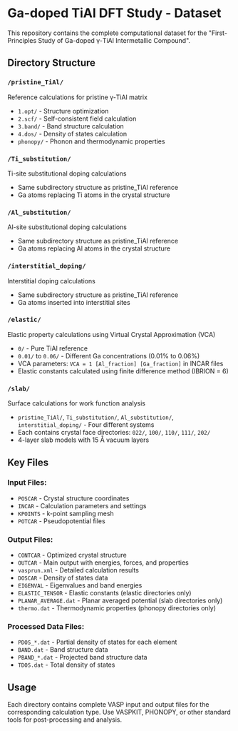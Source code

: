 # Ga-doped TiAl DFT Study - Dataset

This repository contains the complete computational dataset for the "First-Principles Study of Ga-doped γ-TiAl Intermetallic Compound".

## Directory Structure

### `/pristine_TiAl/`
Reference calculations for pristine γ-TiAl matrix
- `1.opt/` - Structure optimization
- `2.scf/` - Self-consistent field calculation 
- `3.band/` - Band structure calculation
- `4.dos/` - Density of states calculation
- `phonopy/` - Phonon and thermodynamic properties

### `/Ti_substitution/`
Ti-site substitutional doping calculations
- Same subdirectory structure as pristine_TiAl reference
- Ga atoms replacing Ti atoms in the crystal structure

### `/Al_substitution/` 
Al-site substitutional doping calculations
- Same subdirectory structure as pristine_TiAl reference
- Ga atoms replacing Al atoms in the crystal structure

### `/interstitial_doping/`
Interstitial doping calculations
- Same subdirectory structure as pristine_TiAl reference
- Ga atoms inserted into interstitial sites

### `/elastic/`
Elastic property calculations using Virtual Crystal Approximation (VCA)
- `0/` - Pure TiAl reference
- `0.01/` to `0.06/` - Different Ga concentrations (0.01% to 0.06%)
- VCA parameters: `VCA = 1 [Al_fraction] [Ga_fraction]` in INCAR files
- Elastic constants calculated using finite difference method (IBRION = 6)

### `/slab/`
Surface calculations for work function analysis
- `pristine_TiAl/`, `Ti_substitution/`, `Al_substitution/`, `interstitial_doping/` - Four different systems
- Each contains crystal face directories: `022/`, `100/`, `110/`, `111/`, `202/`
- 4-layer slab models with 15 Å vacuum layers

## Key Files

### Input Files:
- `POSCAR` - Crystal structure coordinates
- `INCAR` - Calculation parameters and settings
- `KPOINTS` - k-point sampling mesh
- `POTCAR` - Pseudopotential files

### Output Files:
- `CONTCAR` - Optimized crystal structure
- `OUTCAR` - Main output with energies, forces, and properties
- `vasprun.xml` - Detailed calculation results
- `DOSCAR` - Density of states data
- `EIGENVAL` - Eigenvalues and band energies
- `ELASTIC_TENSOR` - Elastic constants (elastic directories only)
- `PLANAR_AVERAGE.dat` - Planar averaged potential (slab directories only)
- `thermo.dat` - Thermodynamic properties (phonopy directories only)

### Processed Data Files:
- `PDOS_*.dat` - Partial density of states for each element
- `BAND.dat` - Band structure data
- `PBAND_*.dat` - Projected band structure data
- `TDOS.dat` - Total density of states

## Usage

Each directory contains complete VASP input and output files for the corresponding calculation type. Use VASPKIT, PHONOPY, or other standard tools for post-processing and analysis.
